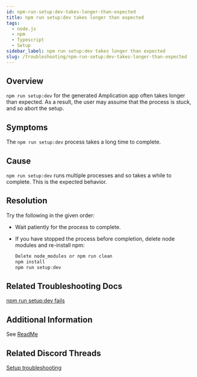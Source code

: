 ```yaml
---
id: npm-run-setup:dev-takes-longer-than-expected 
title: npm run setup:dev takes longer than expected 
tags:
  - node.js
  - npm
  - Typescript
  - Setup
sidebar_label: npm run setup:dev takes longer than expected
slug: /troubleshooting/npm-run-setup:dev-takes-longer-than-expected 
---
```


## Overview

`npm run setup:dev` for the generated Amplication app often takes longer than expected. As a result, the user may assume that the process is stuck, and so abort the setup. 

## Symptoms

The `npm run setup:dev` process takes a long time to complete. 

## Cause

`npm run setup:dev` runs multiple processes and so takes a while to complete. This is the expected behavior. 

## Resolution

Try the following in the given order: 

- Wait patiently for the process to complete.
- If you have stopped the process before completion, delete node modules and re-install npm:

  ```jsx
  Delete node_modules or npm run clean
  npm install
  npm run setup:dev 
  ```

## Related Troubleshooting Docs

[npm run setup:dev fails](\generated-app-install-fails.md)


## Additional Information

See [ReadMe](https://github.com/amplication/amplication/blob/master/README.md#initializing-all-the-packages)

## Related Discord Threads

[Setup troubleshooting](https://discordapp.com/channels/757179260417867879/967072827087937656)






